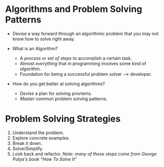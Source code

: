 # Algorithms and Problem Solving Patterns
  - Devise a way forward through an algorithmic problem that you may not know how to solve right away.

- What is an Algorithm?
  - A *process* or *set of steps* to accomplish a certain task.
  - Almost *everything* that in programming involves some kind of *algorithm*.
  - Foundation for being a successful problem solver --> developer.

- How do you get better at solving algorithms?
  - *Devise* a plan for solving provlems.
  - *Master* common problem solving patterns.

# Problem Solving Strategies
  1. Understand the problem.
  2. Explore concrete examples.
  3. Break it down.
  4. Solve/Simplify.
  5. Look back and refactor.
  *Note: many of these steps come from George Polya's book "How To Solve It"*


